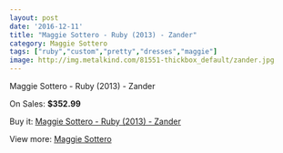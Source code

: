 ```yaml
---
layout: post
date: '2016-12-11'
title: "Maggie Sottero - Ruby (2013) - Zander"
category: Maggie Sottero
tags: ["ruby","custom","pretty","dresses","maggie"]
image: http://img.metalkind.com/81551-thickbox_default/zander.jpg
---
```

Maggie Sottero - Ruby (2013) - Zander

On Sales: **$352.99**
<a href="https://www.metalkind.com/en/maggie-sottero/2633-zander.html"><amp-img layout="responsive" width="600" height="600" src="//img.metalkind.com/81551-thickbox_default/zander.jpg" alt="Maggie Sottero - Ruby (2013) - Zander 0" /></a>
<a href="https://www.metalkind.com/en/maggie-sottero/2633-zander.html"><amp-img layout="responsive" width="600" height="600" src="//img.metalkind.com/81552-thickbox_default/zander.jpg" alt="Maggie Sottero - Ruby (2013) - Zander 1" /></a>
<a href="https://www.metalkind.com/en/maggie-sottero/2633-zander.html"><amp-img layout="responsive" width="600" height="600" src="//img.metalkind.com/81553-thickbox_default/zander.jpg" alt="Maggie Sottero - Ruby (2013) - Zander 2" /></a>
<a href="https://www.metalkind.com/en/maggie-sottero/2633-zander.html"><amp-img layout="responsive" width="600" height="600" src="//img.metalkind.com/81554-thickbox_default/zander.jpg" alt="Maggie Sottero - Ruby (2013) - Zander 3" /></a>
<a href="https://www.metalkind.com/en/maggie-sottero/2633-zander.html"><amp-img layout="responsive" width="600" height="600" src="//img.metalkind.com/81555-thickbox_default/zander.jpg" alt="Maggie Sottero - Ruby (2013) - Zander 4" /></a>
<a href="https://www.metalkind.com/en/maggie-sottero/2633-zander.html"><amp-img layout="responsive" width="600" height="600" src="//img.metalkind.com/81556-thickbox_default/zander.jpg" alt="Maggie Sottero - Ruby (2013) - Zander 5" /></a>
<a href="https://www.metalkind.com/en/maggie-sottero/2633-zander.html"><amp-img layout="responsive" width="600" height="600" src="//img.metalkind.com/81557-thickbox_default/zander.jpg" alt="Maggie Sottero - Ruby (2013) - Zander 6" /></a>
<a href="https://www.metalkind.com/en/maggie-sottero/2633-zander.html"><amp-img layout="responsive" width="600" height="600" src="//img.metalkind.com/81558-thickbox_default/zander.jpg" alt="Maggie Sottero - Ruby (2013) - Zander 7" /></a>

Buy it: [Maggie Sottero - Ruby (2013) - Zander](https://www.metalkind.com/en/maggie-sottero/2633-zander.html "Maggie Sottero - Ruby (2013) - Zander")

View more: [Maggie Sottero](https://www.metalkind.com/en/81-maggie-sottero "Maggie Sottero")